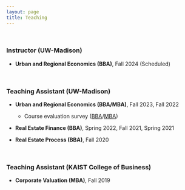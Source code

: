 ```yaml
---
layout: page
title: Teaching
---
```



<br/>

### Instructor (UW-Madison)
- **Urban and Regional Economics (BBA)**, Fall 2024 (Scheduled)

<br/> 

### Teaching Assistant (UW-Madison)
 
- **Urban and Regional Economics (BBA/MBA)**, Fall 2023, Fall 2022
 
  - Course evaluation survey ([BBA](/assets/pdf/RE420_Fall23.pdf)/[MBA](/assets/pdf/RE720_Fall23.pdf))

    <!-- - Office Hour: TBD 1:00 pm - 2:00 pm, Tuesdays and Thursdays ([Sign-up link to my office hour](https://doodle.com/mm/heejinyoon/officehour1))-->

- **Real Estate Finance (BBA)**, Spring 2022, Fall 2021, Spring 2021

- **Real Estate Process (BBA)**, Fall 2020

<br/>
 
### Teaching Assistant (KAIST College of Business)

- **Corporate Valuation (MBA)**, Fall 2019


